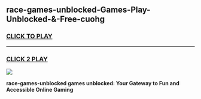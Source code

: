 
## race-games-unblocked-Games-Play-Unblocked-&-Free-cuohg
<h3>
<a href="https://premium76.site?title=race-games-unblocked&ref=24A">CLICK TO PLAY</a></h3>
<hr>

<h3>
<a href="https://premium76.site?title=race-games-unblocked&ref=24A">CLICK 2 PLAY</a>
  
</h3>

<a href="https://premium76.site?title=race-games-unblocked&ref=24A"><img src="https://clearcache.store/games.png"></a>


**race-games-unblocked games unblocked: Your Gateway to Fun and Accessible Online Gaming**
